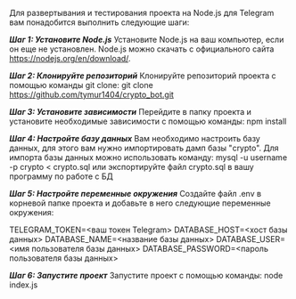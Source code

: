 Для развертывания и тестирования проекта на Node.js для Telegram вам понадобится выполнить следующие шаги:

***Шаг 1: Установите Node.js***
Установите Node.js на ваш компьютер, если он еще не установлен. Node.js можно скачать с официального сайта https://nodejs.org/en/download/.


***Шаг 2: Клонируйте репозиторий***
Клонируйте репозиторий проекта с помощью команды git clone:
git clone https://github.com/tymur1404/crypto_bot.git


***Шаг 3: Установите зависимости***
Перейдите в папку проекта и установите необходимые зависимости с помощью команды:
npm install


***Шаг 4: Настройте базу данных***
Вам необходимо настроить базу данных, для этого вам нужно импортировать дамп базы "crypto". Для импорта базы данных можно использовать команду:
mysql -u username -p crypto < crypto.sql
или
экспортируйте файл crypto.sql в вашу программу по работе с БД


***Шаг 5: Настройте переменные окружения***
Создайте файл .env в корневой папке проекта и добавьте в него следующие переменные окружения:

TELEGRAM_TOKEN=<ваш токен Telegram>
DATABASE_HOST=<хост базы данных>
DATABASE_NAME=<название базы данных>
DATABASE_USER=<имя пользователя базы данных>
DATABASE_PASSWORD=<пароль пользователя базы данных>

***Шаг 6: Запустите проект***
Запустите проект с помощью команды:
node index.js